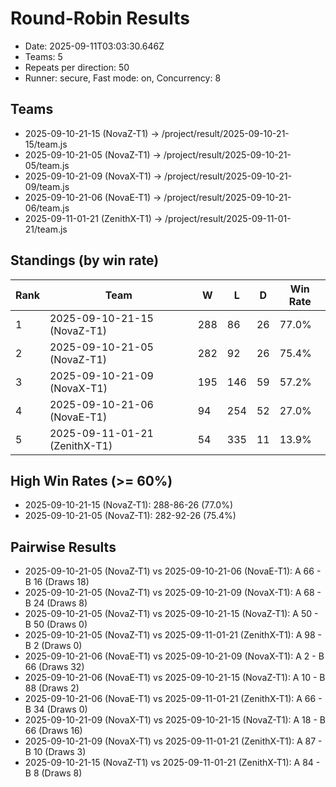 # Round-Robin Results

- Date: 2025-09-11T03:03:30.646Z
- Teams: 5
- Repeats per direction: 50
- Runner: secure, Fast mode: on, Concurrency: 8

## Teams
- 2025-09-10-21-15 (NovaZ-T1) -> /project/result/2025-09-10-21-15/team.js
- 2025-09-10-21-05 (NovaZ-T1) -> /project/result/2025-09-10-21-05/team.js
- 2025-09-10-21-09 (NovaX-T1) -> /project/result/2025-09-10-21-09/team.js
- 2025-09-10-21-06 (NovaE-T1) -> /project/result/2025-09-10-21-06/team.js
- 2025-09-11-01-21 (ZenithX-T1) -> /project/result/2025-09-11-01-21/team.js

## Standings (by win rate)

| Rank | Team | W | L | D | Win Rate |
| ---- | ---- | - | - | - | -------- |
| 1 | 2025-09-10-21-15 (NovaZ-T1) | 288 | 86 | 26 | 77.0% |
| 2 | 2025-09-10-21-05 (NovaZ-T1) | 282 | 92 | 26 | 75.4% |
| 3 | 2025-09-10-21-09 (NovaX-T1) | 195 | 146 | 59 | 57.2% |
| 4 | 2025-09-10-21-06 (NovaE-T1) | 94 | 254 | 52 | 27.0% |
| 5 | 2025-09-11-01-21 (ZenithX-T1) | 54 | 335 | 11 | 13.9% |

## High Win Rates (>= 60%)
- 2025-09-10-21-15 (NovaZ-T1): 288-86-26 (77.0%)
- 2025-09-10-21-05 (NovaZ-T1): 282-92-26 (75.4%)

## Pairwise Results

- 2025-09-10-21-05 (NovaZ-T1) vs 2025-09-10-21-06 (NovaE-T1): A 66 - B 16 (Draws 18)
- 2025-09-10-21-05 (NovaZ-T1) vs 2025-09-10-21-09 (NovaX-T1): A 68 - B 24 (Draws 8)
- 2025-09-10-21-05 (NovaZ-T1) vs 2025-09-10-21-15 (NovaZ-T1): A 50 - B 50 (Draws 0)
- 2025-09-10-21-05 (NovaZ-T1) vs 2025-09-11-01-21 (ZenithX-T1): A 98 - B 2 (Draws 0)
- 2025-09-10-21-06 (NovaE-T1) vs 2025-09-10-21-09 (NovaX-T1): A 2 - B 66 (Draws 32)
- 2025-09-10-21-06 (NovaE-T1) vs 2025-09-10-21-15 (NovaZ-T1): A 10 - B 88 (Draws 2)
- 2025-09-10-21-06 (NovaE-T1) vs 2025-09-11-01-21 (ZenithX-T1): A 66 - B 34 (Draws 0)
- 2025-09-10-21-09 (NovaX-T1) vs 2025-09-10-21-15 (NovaZ-T1): A 18 - B 66 (Draws 16)
- 2025-09-10-21-09 (NovaX-T1) vs 2025-09-11-01-21 (ZenithX-T1): A 87 - B 10 (Draws 3)
- 2025-09-10-21-15 (NovaZ-T1) vs 2025-09-11-01-21 (ZenithX-T1): A 84 - B 8 (Draws 8)
